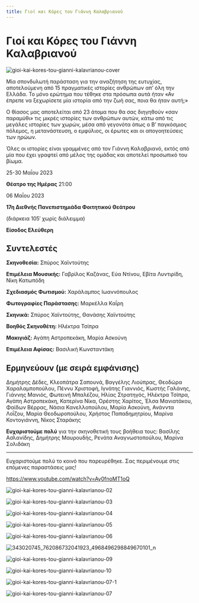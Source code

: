```yaml
---
title: Γιοί και Κόρες του Γιάννη Καλαβριανού
---
```


# Γιοί και Κόρες του Γιάννη Καλαβριανού

![gioi-kai-kores-tou-gianni-kalavrianou-cover](https://github.com/theatrikiopa/theatrikiopa.eu/assets/16403754/cc46964d-45c0-4293-b3b6-09d766356ae6)

Μία σπονδυλωτή παράσταση για την αναζήτηση της ευτυχίας, αποτελούμενη από 15 πραγματικές ιστορίες ανθρώπων απ’ όλη την Ελλάδα. Το μόνο ερώτημα που τέθηκε στα πρόσωπα αυτά ήταν «Αν έπρεπε να ξεχωρίσετε μία ιστορία από την ζωή σας, ποια θα ήταν αυτή;»

Ο θίασος μας αποτελείται από 23 άτομα που θα σας διηγηθούν «σαν παραμύθι» τις μικρές ιστορίες των ανθρώπων αυτών, κάτω από τις μεγάλες ιστορίες των χωρών, μέσα από γεγονότα όπως ο Β’ παγκόσμιος πόλεμος, η μετανάστευση, ο εμφύλιος, οι έρωτες και οι απογοητεύσεις των ηρώων.

Όλες οι ιστορίες είναι γραμμένες από τον Γιάννη Καλαβριανό, εκτός από μία που έχει γραφτεί από μέλος της ομάδας και αποτελεί προσωπικό του βίωμα.

25-30 Μαΐου 2023

**Θέατρο της Ημέρας** 21:00

06 Μαΐου 2023

**17η Διεθνής Πανεπιστημιάδα Φοιτητικού Θεάτρου**

(διάρκεια 105′ χωρίς διάλειμμα)

**Είσοδος Ελεύθερη**

## Συντελεστές
**Σκηνοθεσία:** Σπύρος Χαϊντούτης

**Επιμέλεια Μουσικής:** Γαβρίλος Καζάνας, Εύα Ντίνου, Εβίτα Λυντιρίδη, Νίκη Κατωπόδη

**Σχεδιασμός Φωτισμού:** Χαράλαμπος Ιωαννόπουλος

**Φωτογραφίες Παράστασης:** Μαρκέλλα Καΐρη

**Σκηνικά:** Σπύρος Χαϊντούτης, Θανάσης Χαϊντούτης

**Βοηθός Σκηνοθέτη:** Ηλέκτρα Τσίπρα

**Μακιγιάζ:** Αγάπη Αστροπεκάκη, Μαρία Ασκούνη

**Επιμέλεια Αφίσας:** Βασιλική Κωνσταντάκη

## Ερμηνεύουν (με σειρά εμφάνισης)
Δημήτρης Δέδες, Κλεοπάτρα Σαπουνά, Βαγγέλης Λιούπρας, Θεοδώρα Χαραλαμποπούλου, Πέννυ Χριστοφή, Ιγνάτης Γιαννιός, Κωστής Γαλάνης, Γιάννης Μανιός, Φωτεινή Μπαλέζου, Ηλίας Στρατηγός, Ηλέκτρα Τσίπρα, Αγάπη Αστροπεκάκη, Κατερίνα Νίκα, Ορέστης Χαρίτος, Έλσα Μανιατάκου, Φαίδων Βέρρας, Νάσια Κανελλοπούλου, Μαρία Ασκούνη, Ανάνντα Λοΐζου, Μαρία Θεοδωροπούλου, Χρήστος Παπαδημητρίου, Μαρίνα Κοντογιάννη, Νίκος Σταράκης

**Ευχαριστούμε πολύ** για την σκηνοθετική τους βοήθεια τους: Βασίλης Ασλανίδης, Δημήτρης Μαυρουδής, Ρενάτα Αναγνωστοπούλου, Μαρίνα Σολιδάκη

***

Ευχαριστούμε πολύ το κοινό που παρευρέθηκε.
Σας περιμένουμε στις επόμενες παραστάσεις μας!

https://www.youtube.com/watch?v=Ay0fnoMT1oQ

![gioi-kai-kores-tou-gianni-kalavrianou-02](https://github.com/theatrikiopa/theatrikiopa.eu/assets/16403754/fc1db3ed-e962-4834-b321-93a0cfa570b8)

![gioi-kai-kores-tou-gianni-kalavrianou-03](https://github.com/theatrikiopa/theatrikiopa.eu/assets/16403754/4a505138-9119-43e9-b6be-14f424e8d09a)

![gioi-kai-kores-tou-gianni-kalavrianou-04](https://github.com/theatrikiopa/theatrikiopa.eu/assets/16403754/273bb101-a363-4e6a-9288-e59ad333bfd6)

![gioi-kai-kores-tou-gianni-kalavrianou-05](https://github.com/theatrikiopa/theatrikiopa.eu/assets/16403754/870024fe-13c6-4f8b-9ffb-88804bee7645)

![gioi-kai-kores-tou-gianni-kalavrianou-06](https://github.com/theatrikiopa/theatrikiopa.eu/assets/16403754/7bc10630-e4bb-4f92-8726-383fff01a91a)

![343020745_762086732041923_4968496298849670101_n](https://github.com/theatrikiopa/theatrikiopa.eu/assets/16403754/354bb518-b43e-4c0a-aea0-9a0d5879d37f)

![gioi-kai-kores-tou-gianni-kalavrianou-09](https://github.com/theatrikiopa/theatrikiopa.eu/assets/16403754/5e119581-b2de-4141-9b83-3ef272342405)

![gioi-kai-kores-tou-gianni-kalavrianou-10](https://github.com/theatrikiopa/theatrikiopa.eu/assets/16403754/b7fb9513-dbce-419c-aa12-1fe28f5123ba)

![gioi-kai-kores-tou-gianni-kalavrianou-07-1](https://github.com/theatrikiopa/theatrikiopa.eu/assets/16403754/a01ee188-d248-41fe-ba7e-6a01bb0c996e)

![gioi-kai-kores-tou-gianni-kalavrianou-07](https://github.com/theatrikiopa/theatrikiopa.eu/assets/16403754/e249035a-cd2b-407e-9e14-76c2ffc1889f)
